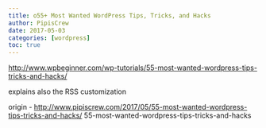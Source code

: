 ```yaml
---
title: o55+ Most Wanted WordPress Tips, Tricks, and Hacks
author: PipisCrew
date: 2017-05-03
categories: [wordpress]
toc: true
---
```


http://www.wpbeginner.com/wp-tutorials/55-most-wanted-wordpress-tips-tricks-and-hacks/

explains also the RSS customization

origin - http://www.pipiscrew.com/2017/05/55-most-wanted-wordpress-tips-tricks-and-hacks/ 55-most-wanted-wordpress-tips-tricks-and-hacks